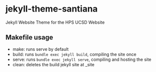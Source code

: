 # jekyll-theme-santiana
Jekyll Website Theme for the HPS UCSD Website

## Makefile usage

- make: runs serve by default
- build: runs `bundle exec jekyll build`, compiling the site once
- serve: runs `bundle exec jekyll serve`, compiling and hosting the site
- clean: deletes the build jekyll site at \_site
